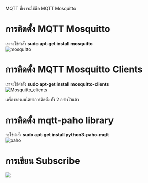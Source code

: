 MQTT ที่เราจะใช้คือ MQTT Mosquitto
# การติดตั้ง MQTT Mosquitto  
เราจะใช้คำสั่ง **sudo apt-get install mosquitto**  
![mosquitto](https://user-images.githubusercontent.com/46487715/110522590-a242a280-8143-11eb-8052-c636dcfb45c5.png)  
# การติดตั้ง MQTT Mosquitto Clients  
เราจะใช้คำสั่ง **sudo apt-get install mosquitto-clients**  
![Mosquitto_clients](https://user-images.githubusercontent.com/46487715/110522628-ac64a100-8143-11eb-95d8-a0a29a465206.png)  

เครื่องของผมได้ทำการติดตั้ง ทั้ง 2 อย่างไว้แล้ว  
# การติดตั้ง mqtt-paho library
จะใช้คำสั่ง **sudo apt-get install python3-paho-mqtt**  
![paho](https://user-images.githubusercontent.com/46487715/110525336-0d41a880-8147-11eb-9083-93fde063e4e5.png)  
# การเขียน Subscribe  
![](https://user-images.githubusercontent.com/46487715/110526931-f7cd7e00-8148-11eb-9986-e8b2ddaa8eae.png)  

